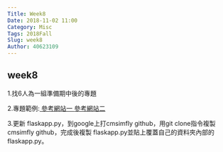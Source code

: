 ```yaml
---
Title: Week8
Date: 2018-11-02 11:00
Category: Misc
Tags: 2018Fall
Slug: week8
Author: 40623109
---
```



<!-- PELICAN_END_SUMMARY -->

week8
----

1.找6人為一組準備期中後的專題

2.專題範例:<a href="https://github.com/mdecourse/cadp2018/issues/12"> 參考網站一  </a>     <a href="http://mde.tw/cadp2018/content/%E5%88%86%E7%B5%84%E5%B0%88%E9%A1%8C.html">參考網站二</a>

3.更新 flaskapp.py，到google上打cmsimfly github，用git clone指令複製cmsimfly github，完成後複製 flaskapp.py並貼上覆蓋自己的資料夾內部的 flaskapp.py。
